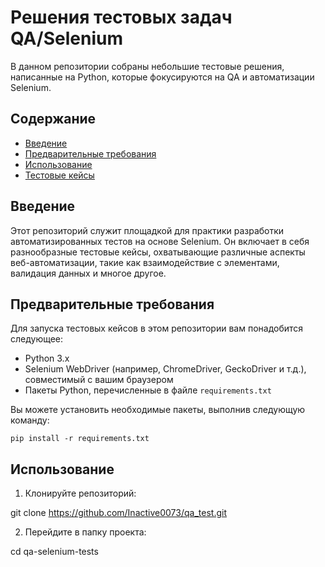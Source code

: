# Решения тестовых задач QA/Selenium

В данном репозитории собраны небольшие тестовые решения, написанные на Python, которые фокусируются на QA и автоматизации Selenium.

## Содержание
- [Введение](#введение)
- [Предварительные требования](#предварительные-требования)
- [Использование](#использование)
- [Тестовые кейсы](#тестовые-кейсы)

## Введение
Этот репозиторий служит площадкой для практики разработки автоматизированных тестов на основе Selenium. Он включает в себя разнообразные тестовые кейсы, охватывающие различные аспекты веб-автоматизации, такие как взаимодействие с элементами, валидация данных и многое другое.

## Предварительные требования
Для запуска тестовых кейсов в этом репозитории вам понадобится следующее:

- Python 3.x
- Selenium WebDriver (например, ChromeDriver, GeckoDriver и т.д.), совместимый с вашим браузером
- Пакеты Python, перечисленные в файле `requirements.txt`

Вы можете установить необходимые пакеты, выполнив следующую команду:

`pip install -r requirements.txt`


## Использование
1. Клонируйте репозиторий:

git clone https://github.com/Inactive0073/qa_test.git


2. Перейдите в папку проекта:

cd qa-selenium-tests